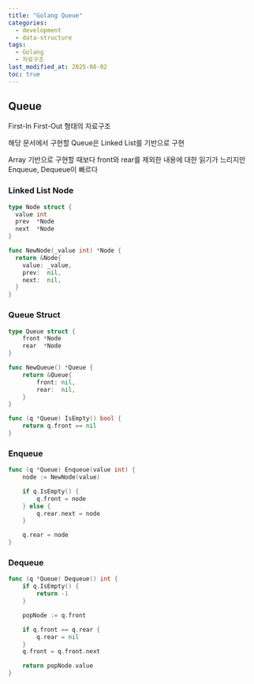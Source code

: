 ```yaml
---
title: "Golang Queue"
categories:
  - development
  - data-structure
tags:
  - Golang
  - 자료구조
last_modified_at: 2025-08-02
toc: true
---
```


## Queue

First-In First-Out 형태의 자료구조

해당 문서에서 구현할 Queue은 Linked List를 기반으로 구현

Array 기반으로 구현할 때보다 front와 rear를 제외한 내용에 대한 읽기가 느리지만 Enqueue, Dequeue이 빠르다

### Linked List Node

```go
type Node struct {
  value int
  prev  *Node
  next  *Node
}

func NewNode(_value int) *Node {
  return &Node{
    value: _value,
    prev:  nil,
    next:  nil,
  }
}
```

### Queue Struct

```go
type Queue struct {
	front *Node
	rear  *Node
}

func NewQueue() *Queue {
	return &Queue{
		front: nil,
		rear:  nil,
	}
}

func (q *Queue) IsEmpty() bool {
	return q.front == nil
}
```

### Enqueue

```go
func (q *Queue) Enqueue(value int) {
	node := NewNode(value)

	if q.IsEmpty() {
		q.front = node
	} else {
		q.rear.next = node
	}

	q.rear = node
}
```

### Dequeue

```go
func (q *Queue) Dequeue() int {
	if q.IsEmpty() {
		return -1
	}

	popNode := q.front

	if q.front == q.rear {
		q.rear = nil
	}
	q.front = q.front.next

	return popNode.value
}
```
